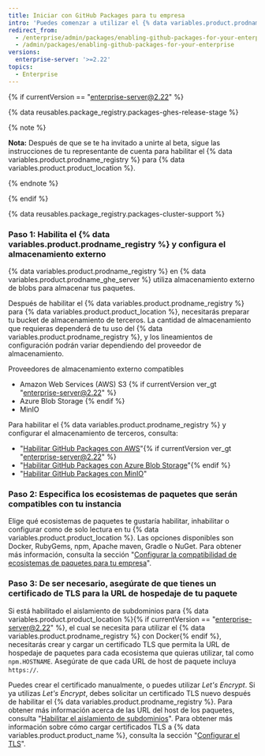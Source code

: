 ```yaml
---
title: Iniciar con GitHub Packages para tu empresa
intro: 'Puedes comenzar a utilizar el {% data variables.product.prodname_registry %} en {% data variables.product.product_location %} si habilitas esta característica, configurando un almacenamiento de terceros, configurando los ecosistemas que quieras que sea compatibles y actualizando tu certificado TLS.'
redirect_from:
  - /enterprise/admin/packages/enabling-github-packages-for-your-enterprise
  - /admin/packages/enabling-github-packages-for-your-enterprise
versions:
  enterprise-server: '>=2.22'
topics:
  - Enterprise
---
```


{% if currentVersion == "enterprise-server@2.22" %}

{% data reusables.package_registry.packages-ghes-release-stage %}

{% note %}

**Nota:** Después de que se te ha invitado a unirte al beta, sigue las instrucciones de tu representante de cuenta para habilitar el {% data variables.product.prodname_registry %} para {% data variables.product.product_location %}.

{% endnote %}

{% endif %}

{% data reusables.package_registry.packages-cluster-support %}

### Paso 1: Habilita el {% data variables.product.prodname_registry %} y configura el almacenamiento externo

{% data variables.product.prodname_registry %} en {% data variables.product.prodname_ghe_server %} utiliza almacenamiento externo de blobs para almacenar tus paquetes.

Después de habilitar el {% data variables.product.prodname_registry %} para {% data variables.product.product_location %}, necesitarás preparar tu bucket de almacenamiento de terceros. La cantidad de almacenamiento que requieras dependerá de tu uso del {% data variables.product.prodname_registry %}, y los lineamientos de configuración podrán variar dependiendo del proveedor de almacenamiento.

Proveedores de almacenamiento externo compatibles
- Amazon Web Services (AWS) S3 {% if currentVersion ver_gt "enterprise-server@2.22" %}
- Azure Blob Storage {% endif %}
- MinIO

Para habilitar el {% data variables.product.prodname_registry %} y configurar el almacenamiento de terceros, consulta:
  - "[Habilitar GitHub Packages con AWS](/admin/packages/enabling-github-packages-with-aws)"{% if currentVersion ver_gt "enterprise-server@2.22" %}
  - "[Habilitar GitHub Packages con Azure Blob Storage](/admin/packages/enabling-github-packages-with-azure-blob-storage)"{% endif %}
  - "[Habilitar GitHub Packages con MinIO](/admin/packages/enabling-github-packages-with-minio)"

### Paso 2: Especifica los ecosistemas de paquetes que serán compatibles con tu instancia

Elige qué ecosistemas de paquetes te gustaría habilitar, inhabilitar o configurar como de solo lectura en tu {% data variables.product.product_location %}. Las opciones disponibles son Docker, RubyGems, npm, Apache maven, Gradle o NuGet.  Para obtener más información, consulta la sección "[Configurar la compatibilidad de ecosistemas de paquetes para tu empresa](/enterprise/admin/packages/configuring-package-ecosystem-support-for-your-enterprise)".

### Paso 3: De ser necesario, asegúrate de que tienes un certificado de TLS para la URL de hospedaje de tu paquete

Si está habilitado el aislamiento de subdominios para {% data variables.product.product_location %}{% if currentVersion == "enterprise-server@2.22" %}, el cual se necesita para utilizar el {% data variables.product.prodname_registry %} con Docker{% endif %}, necesitarás crear y cargar un certificado TLS que permita la URL de hospedaje de paquetes para cada ecosistema que quieras utilizar, tal como `npm.HOSTNAME`. Asegúrate de que cada URL de host de paquete incluya `https://`.

  Puedes crear el certificado manualmente, o puedes utilizar _Let's Encrypt_. Si ya utilizas _Let's Encrypt_, debes solicitar un certificado TLS nuevo después de habilitar el {% data variables.product.prodname_registry %}. Para obtener más información acerca de las URL del host de los paquetes, consulta "[Habilitar el aislamiento de subdominios](/enterprise/admin/configuration/enabling-subdomain-isolation)". Para obtener más información sobre cómo cargar certificados TLS a {% data variables.product.product_name %}, consulta la sección "[Configurar el TLS](/enterprise/admin/configuration/configuring-tls)".
